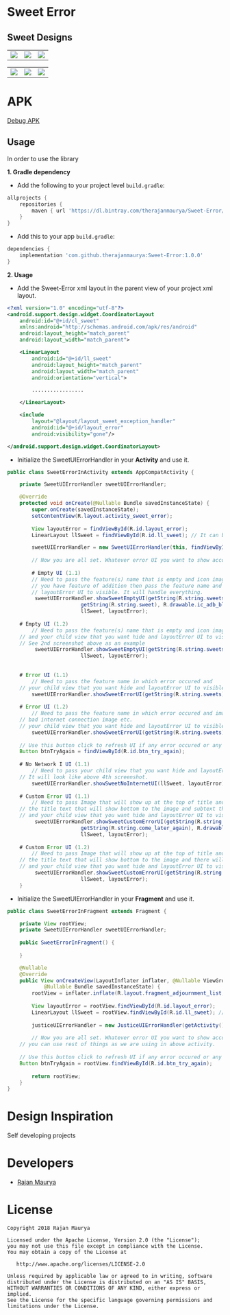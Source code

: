 # Sweet Error

## Sweet Designs
<table>
  <tr>
    <td><img src="https://raw.githubusercontent.com/therajanmaurya/Sweet-Error/master/arts/Home.png"></td>
    <td><img src="https://raw.githubusercontent.com/therajanmaurya/Sweet-Error/master/arts/EmptyUI.png"></td>
    <td><img src="https://raw.githubusercontent.com/therajanmaurya/Sweet-Error/master/arts/ErrorUI.png"></td>
  </tr>
</table>
<table>
  <tr>
    <td><img src="https://raw.githubusercontent.com/therajanmaurya/Sweet-Error/master/arts/NoInternetUI.png"></td>
    <td><img src="https://raw.githubusercontent.com/therajanmaurya/Sweet-Error/master/arts/NoInternet.png"></td>
    <td><img src="https://raw.githubusercontent.com/therajanmaurya/Sweet-Error/master/arts/CustomErrorUI.png"></td>
  </tr>
</table>

# APK
[Debug APK](https://github.com/therajanmaurya/Sweet-Error/releases/download/v1.0/SweetError.apk)

Usage
-----

In order to use the library

**1. Gradle dependency** 

  -  Add the following to your project level `build.gradle`:
 
```gradle
allprojects {
	repositories {
		maven { url 'https://dl.bintray.com/therajanmaurya/Sweet-Error/' }
	}
}
```
  -  Add this to your app `build.gradle`:
 
```gradle
dependencies {
	implementation 'com.github.therajanmaurya:Sweet-Error:1.0.0'
}
```

**2. Usage** 

  - Add the Sweet-Error xml layout in the parent view of your project xml layout.

```xml
<?xml version="1.0" encoding="utf-8"?>
<android.support.design.widget.CoordinatorLayout
    android:id="@+id/cl_sweet"
    xmlns:android="http://schemas.android.com/apk/res/android"
    android:layout_height="match_parent"
    android:layout_width="match_parent">

    <LinearLayout
        android:id="@+id/ll_sweet"
        android:layout_height="match_parent"
        android:layout_width="match_parent"
        android:orientation="vertical">

        .................

    </LinearLayout>

    <include
        layout="@layout/layout_sweet_exception_handler"
        android:id="@+id/layout_error"
        android:visibility="gone"/>

</android.support.design.widget.CoordinatorLayout>
```

  - Initialize the SweetUIErrorHandler in your **Activity** and use it.

```java
public class SweetErrorInActivity extends AppCompatActivity {

    private SweetUIErrorHandler sweetUIErrorHandler;

    @Override
    protected void onCreate(@Nullable Bundle savedInstanceState) {
        super.onCreate(savedInstanceState);
        setContentView(R.layout.activity_sweet_error);
        
        View layoutError = findViewById(R.id.layout_error);
        LinearLayout llSweet = findViewById(R.id.ll_sweet); // It can be any child of your xml like Relativelayout, RecyclerView etc, as we defined in above xml.

        sweetUIErrorHandler = new SweetUIErrorHandler(this, findViewById(android.R.id.content));
       
        // Now you are all set. Whatever error UI you want to show according to condition like
        
        # Empty UI (1.1)
        // Need to pass the feature(s) name that is empty and icon image of the feature that you want to show and if 
        // you have feature of addition then pass the feature name and your child view that you want hide and 
        // layoutError UI to visible. It will handle everything.
         sweetUIErrorHandler.showSweetEmptyUI(getString(R.string.sweets),
                        getString(R.string.sweet), R.drawable.ic_adb_black_24dp,
                        llSweet, layoutError);
			
	# Empty UI (1.2)
        // Need to pass the feature(s) name that is empty and icon image of the feature that you want to show
	// and your child view that you want hide and layoutError UI to visible. It will handle everything.
	// See 2nd screenshot above as an example
         sweetUIErrorHandler.showSweetEmptyUI(getString(R.string.sweets), R.drawable.ic_adb_black_24dp,
                        llSweet, layoutError);
		
	
	# Error UI (1.1)
        // Need to pass the feature name in which error occured and
	// your child view that you want hide and layoutError UI to visible. It will handle everything.
        sweetUIErrorHandler.showSweetErrorUI(getString(R.string.sweets), llSweet, layoutError);
	
	# Error UI (1.2)
        // Need to pass the feature name in which error occured and image that you want to show like 
	// bad internet connection image etc.
	// your child view that you want hide and layoutError UI to visible. It will handle everything.
        sweetUIErrorHandler.showSweetErrorUI(getString(R.string.sweets), R.drawable.ic_no_network llSweet, layoutError);
	
	// Use this button click to refresh UI if any error occured or any Network issue occured.
	Button btnTryAgain = findViewById(R.id.btn_try_again);
	
	# No Network I UI (1.1)
        // Need to pass your child view that you want hide and layoutError UI to visible. It will handle everything.
	// It will look like above 4th screenshot.
        sweetUIErrorHandler.showSweetNoInternetUI(llSweet, layoutError);
					
	# Custom Error UI (1.1)
        // Need to pass Image that will show up at the top of title and
	// the title text that will show bottom to the image and subtext that will show in bottom of title text.
	// and your child view that you want hide and layoutError UI to visible. It will handle everything.
         sweetUIErrorHandler.showSweetCustomErrorUI(getString(R.string.no_sweets_found),
                        getString(R.string.come_later_again), R.drawable.ic_adb_black_24dp,
                        llSweet, layoutError);	
		
	# Custom Error UI (1.2)
        // Need to pass Image that will show up at the top of title and subtitle of error message.
	// the title text that will show bottom to the image and there will be no subtext, only image and error text.
	// and your child view that you want hide and layoutError UI to visible. It will handle everything.
         sweetUIErrorHandler.showSweetCustomErrorUI(getString(R.string.no_sweets_found), R.drawable.ic_adb_black_24dp,
                        llSweet, layoutError);	
    }
```

  - Initialize the SweetUIErrorHandler in your **Fragment** and use it.
  
```java
public class SweetErrorInFragment extends Fragment {

    private View rootView;
    private SweetUIErrorHandler sweetUIErrorHandler;
    
    public SweetErrorInFragment() {
    
    }

    @Nullable
    @Override
    public View onCreateView(LayoutInflater inflater, @Nullable ViewGroup container,
            @Nullable Bundle savedInstanceState) {
        rootView = inflater.inflate(R.layout.fragment_adjournment_list, container, false);
        
        View layoutError = rootView.findViewById(R.id.layout_error);
        LinearLayout llSweet = rootView.findViewById(R.id.ll_sweet); // It can be any child of your xml like Relativelayout, RecyclerView etc, as we defined in above xml.
         
        justiceUIErrorHandler = new JusticeUIErrorHandler(getActivity(), rootView);
        
        // Now you are all set. Whatever error UI you want to show according to condition like
	// you can use rest of things as we are using in above activity.
	
	// Use this button click to refresh UI if any error occured or any Network issue occured.
	Button btnTryAgain = rootView.findViewById(R.id.btn_try_again);
        
        return rootView;
    }
}
```

# Design Inspiration

Self developing projects

# Developers

* [Rajan Maurya](https://github.com/therajanmaurya)

# License

```
Copyright 2018 Rajan Maurya

Licensed under the Apache License, Version 2.0 (the "License");
you may not use this file except in compliance with the License.
You may obtain a copy of the License at

   http://www.apache.org/licenses/LICENSE-2.0

Unless required by applicable law or agreed to in writing, software
distributed under the License is distributed on an "AS IS" BASIS,
WITHOUT WARRANTIES OR CONDITIONS OF ANY KIND, either express or implied.
See the License for the specific language governing permissions and
limitations under the License.

```



